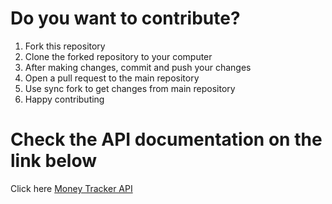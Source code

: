 # Do you want to contribute?

1. Fork this repository
2. Clone the forked repository to your computer
3. After making changes, commit and push your changes
4. Open a pull request to the main repository
5. Use sync fork to get changes from main repository
6. Happy contributing

# Check the API documentation on the link below
Click here [Money Tracker API](https://documenter.getpostman.com/view/22678050/2s8YYMmKz8#bc21e5b4-fc04-4fce-999f-7138d154cd73)
